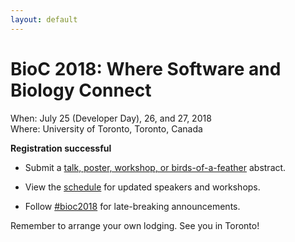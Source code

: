 ```yaml
---
layout: default
---
```

# BioC 2018: Where Software and Biology Connect

When: July 25 (Developer Day), 26, and 27, 2018 <br />
Where: University of Toronto, Toronto, Canada

**Registration successful**

- Submit a [talk, poster, workshop, or birds-of-a-feather][2] abstract.

- View the [schedule][1] for updated speakers and workshops.

- Follow [#bioc2018][2] for late-breaking announcements.

Remember to arrange your own lodging. See you in Toronto!

[1]: ./schedule
[2]: ./call-for-abstracts
[3]: https://twitter.com/search?q=%23bioc2018&src=typd&lang=en
